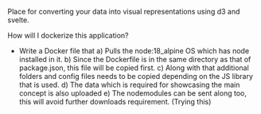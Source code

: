 Place for converting your data into visual representations using d3 and svelte.

How will I dockerize this application? 

- Write a Docker file that 
  a) Pulls the node:18_alpine OS which has node installed in it. 
  b) Since the Dockerfile is in the same directory as that of package.json, this file will be copied first. 
  c) Along with that additional folders and config files needs to be copied depending on the JS library that is used. 
  d) The data which is required for showcasing the main concept is also uploaded
  e) The nodemodules can be sent along too, this will avoid further downloads requirement. (Trying this)
